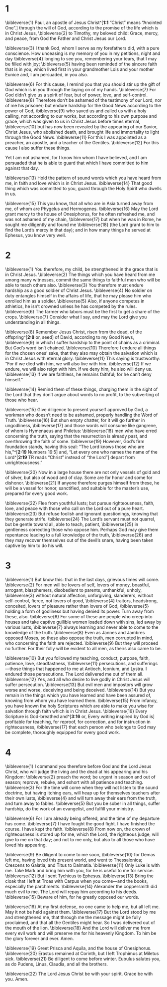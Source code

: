 # 1 
\bibleverse{1} Paul, an apostle of Jesus Christ^[**1:1** “Christ” means “Anointed One”.] through the will of God, according to the promise of the life which is in Christ Jesus, \bibleverse{2} to Timothy, my beloved child: Grace, mercy, and peace, from God the Father and Christ Jesus our Lord. 


\bibleverse{3} I thank God, whom I serve as my forefathers did, with a pure conscience. How unceasing is my memory of you in my petitions, night and day \bibleverse{4} longing to see you, remembering your tears, that I may be filled with joy; \bibleverse{5} having been reminded of the sincere faith that is in you, which lived first in your grandmother Lois and your mother Eunice and, I am persuaded, in you also. 

\bibleverse{6} For this cause, I remind you that you should stir up the gift of God which is in you through the laying on of my hands. \bibleverse{7} For God didn’t give us a spirit of fear, but of power, love, and self-control. \bibleverse{8} Therefore don’t be ashamed of the testimony of our Lord, nor of me his prisoner; but endure hardship for the Good News according to the power of God, \bibleverse{9} who saved us and called us with a holy calling, not according to our works, but according to his own purpose and grace, which was given to us in Christ Jesus before times eternal, \bibleverse{10} but has now been revealed by the appearing of our Savior, Christ Jesus, who abolished death, and brought life and immortality to light through the Good News. \bibleverse{11} For this I was appointed as a preacher, an apostle, and a teacher of the Gentiles. \bibleverse{12} For this cause I also suffer these things. 

Yet I am not ashamed, for I know him whom I have believed, and I am persuaded that he is able to guard that which I have committed to him against that day. 

\bibleverse{13} Hold the pattern of sound words which you have heard from me, in faith and love which is in Christ Jesus. \bibleverse{14} That good thing which was committed to you, guard through the Holy Spirit who dwells in us. 

\bibleverse{15} This you know, that all who are in Asia turned away from me, of whom are Phygelus and Hermogenes. \bibleverse{16} May the Lord grant mercy to the house of Onesiphorus, for he often refreshed me, and was not ashamed of my chain, \bibleverse{17} but when he was in Rome, he sought me diligently and found me \bibleverse{18} (the Lord grant to him to find the Lord’s mercy in that day); and in how many things he served at Ephesus, you know very well. 

# 2 
\bibleverse{1} You therefore, my child, be strengthened in the grace that is in Christ Jesus. \bibleverse{2} The things which you have heard from me among many witnesses, commit the same things to faithful men who will be able to teach others also. \bibleverse{3} You therefore must endure hardship as a good soldier of Christ Jesus. \bibleverse{4} No soldier on duty entangles himself in the affairs of life, that he may please him who enrolled him as a soldier. \bibleverse{5} Also, if anyone competes in athletics, he isn’t crowned unless he has competed by the rules. \bibleverse{6} The farmer who labors must be the first to get a share of the crops. \bibleverse{7} Consider what I say, and may the Lord give you understanding in all things. 

\bibleverse{8} Remember Jesus Christ, risen from the dead, of the offspring^[**2:8** or, seed] of David, according to my Good News, \bibleverse{9} in which I suffer hardship to the point of chains as a criminal. But God’s word isn’t chained. \bibleverse{10} Therefore I endure all things for the chosen ones’ sake, that they also may obtain the salvation which is in Christ Jesus with eternal glory. \bibleverse{11} This saying is trustworthy: “For if we died with him, we will also live with him. \bibleverse{12} If we endure, we will also reign with him. If we deny him, he also will deny us. \bibleverse{13} If we are faithless, he remains faithful; for he can’t deny himself.” 


\bibleverse{14} Remind them of these things, charging them in the sight of the Lord that they don’t argue about words to no profit, to the subverting of those who hear. 

\bibleverse{15} Give diligence to present yourself approved by God, a workman who doesn’t need to be ashamed, properly handling the Word of Truth. \bibleverse{16} But shun empty chatter, for it will go further in ungodliness, \bibleverse{17} and those words will consume like gangrene, of whom is Hymenaeus and Philetus: \bibleverse{18} men who have erred concerning the truth, saying that the resurrection is already past, and overthrowing the faith of some. \bibleverse{19} However, God’s firm foundation stands, having this seal: “The Lord knows those who are his,”^[**2:19** Numbers 16:5] and, “Let every one who names the name of the Lord^[**2:19** TR reads “Christ” instead of “the Lord”] depart from unrighteousness.” 
 

\bibleverse{20} Now in a large house there are not only vessels of gold and of silver, but also of wood and of clay. Some are for honor and some for dishonor. \bibleverse{21} If anyone therefore purges himself from these, he will be a vessel for honor, sanctified, and suitable for the master’s use, prepared for every good work. 

\bibleverse{22} Flee from youthful lusts; but pursue righteousness, faith, love, and peace with those who call on the Lord out of a pure heart. \bibleverse{23} But refuse foolish and ignorant questionings, knowing that they generate strife. \bibleverse{24} The Lord’s servant must not quarrel, but be gentle toward all, able to teach, patient, \bibleverse{25} in gentleness correcting those who oppose him. Perhaps God may give them repentance leading to a full knowledge of the truth, \bibleverse{26} and they may recover themselves out of the devil’s snare, having been taken captive by him to do his will. 

# 3 
\bibleverse{1} But know this: that in the last days, grievous times will come. \bibleverse{2} For men will be lovers of self, lovers of money, boastful, arrogant, blasphemers, disobedient to parents, unthankful, unholy, \bibleverse{3} without natural affection, unforgiving, slanderers, without self-control, fierce, not lovers of good, \bibleverse{4} traitors, headstrong, conceited, lovers of pleasure rather than lovers of God, \bibleverse{5} holding a form of godliness but having denied its power. Turn away from these, also. \bibleverse{6} For some of these are people who creep into houses and take captive gullible women loaded down with sins, led away by various lusts, \bibleverse{7} always learning and never able to come to the knowledge of the truth. \bibleverse{8} Even as Jannes and Jambres opposed Moses, so these also oppose the truth, men corrupted in mind, who concerning the faith are rejected. \bibleverse{9} But they will proceed no further. For their folly will be evident to all men, as theirs also came to be. 

\bibleverse{10} But you followed my teaching, conduct, purpose, faith, patience, love, steadfastness, \bibleverse{11} persecutions, and sufferings—those things that happened to me at Antioch, Iconium, and Lystra. I endured those persecutions. The Lord delivered me out of them all. \bibleverse{12} Yes, and all who desire to live godly in Christ Jesus will suffer persecution. \bibleverse{13} But evil men and impostors will grow worse and worse, deceiving and being deceived. \bibleverse{14} But you remain in the things which you have learned and have been assured of, knowing from whom you have learned them. \bibleverse{15} From infancy, you have known the holy Scriptures which are able to make you wise for salvation through faith which is in Christ Jesus. \bibleverse{16} Every Scripture is God-breathed and^[**3:16** or, Every writing inspired by God is] profitable for teaching, for reproof, for correction, and for instruction in righteousness, \bibleverse{17} that each person who belongs to God may be complete, thoroughly equipped for every good work.
 

# 4 
\bibleverse{1} I command you therefore before God and the Lord Jesus Christ, who will judge the living and the dead at his appearing and his Kingdom: \bibleverse{2} preach the word; be urgent in season and out of season; reprove, rebuke, and exhort with all patience and teaching. \bibleverse{3} For the time will come when they will not listen to the sound doctrine, but having itching ears, will heap up for themselves teachers after their own lusts, \bibleverse{4} and will turn away their ears from the truth, and turn away to fables. \bibleverse{5} But you be sober in all things, suffer hardship, do the work of an evangelist, and fulfill your ministry. 

\bibleverse{6} For I am already being offered, and the time of my departure has come. \bibleverse{7} I have fought the good fight. I have finished the course. I have kept the faith. \bibleverse{8} From now on, the crown of righteousness is stored up for me, which the Lord, the righteous judge, will give to me on that day; and not to me only, but also to all those who have loved his appearing. 

\bibleverse{9} Be diligent to come to me soon, \bibleverse{10} for Demas left me, having loved this present world, and went to Thessalonica; Crescens to Galatia; and Titus to Dalmatia. \bibleverse{11} Only Luke is with me. Take Mark and bring him with you, for he is useful to me for service. \bibleverse{12} But I sent Tychicus to Ephesus. \bibleverse{13} Bring the cloak that I left at Troas with Carpus when you come—and the books, especially the parchments. \bibleverse{14} Alexander the coppersmith did much evil to me. The Lord will repay him according to his deeds. \bibleverse{15} Beware of him, for he greatly opposed our words. 

\bibleverse{16} At my first defense, no one came to help me, but all left me. May it not be held against them. \bibleverse{17} But the Lord stood by me and strengthened me, that through me the message might be fully proclaimed, and that all the Gentiles might hear. So I was delivered out of the mouth of the lion. \bibleverse{18} And the Lord will deliver me from every evil work and will preserve me for his heavenly Kingdom. To him be the glory forever and ever. Amen. 

\bibleverse{19} Greet Prisca and Aquila, and the house of Onesiphorus. \bibleverse{20} Erastus remained at Corinth, but I left Trophimus at Miletus sick. \bibleverse{21} Be diligent to come before winter. Eubulus salutes you, as do Pudens, Linus, Claudia, and all the brothers. 

\bibleverse{22} The Lord Jesus Christ be with your spirit. Grace be with you. Amen. 